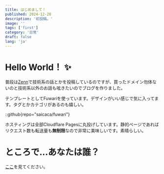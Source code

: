 ```yaml
---
title: はじめまして！
published: 2024-12-20
description: '初投稿。'
image: ''
tags: ['first']
category: '日常'
draft: false 
lang: 'ja'
---
```


# Hello World！ ✨

普段は[Zenn](https://zenn.dev/meruru)で技術系の話とかを投稿しているのですが、買ったドメイン勿体ないのと技術系以外のお話も呟きたいのでブログを作りました。

テンプレートとしてFuwariを使っています。デザインがいい感じで気に入ってます。タグとかカテゴリがあるのも嬉しい。

::github{repo="saicaca/fuwari"}

ホスティングは全部Cloudflare Pagesに丸投げしています。静的ページであればリクエスト数も転送量も**無制限**なので非常に美味しいです。素晴らしい。

# ところで...あなたは誰？

[ここ](/about/)を見てください。